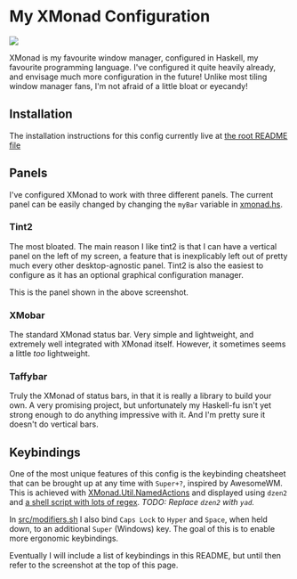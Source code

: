 # My XMonad Configuration

![](../Screenshots/2020-08-23-XMonad.png?raw=true)

XMonad is my favourite window manager, configured in Haskell, my favourite programming language.
I've configured it quite heavily already, and envisage much more configuration in the
future! Unlike most tiling window manager fans, I'm not afraid of a little bloat or eyecandy!

## Installation

The installation instructions for this config currently live at
[the root README file](/../../README.md)

## Panels

I've configured XMonad to work with three different panels.
The current panel can be easily changed by changing the `myBar` variable in
[xmonad.hs](/src/xmonad.hs).

### Tint2

The most bloated. The main reason I like tint2 is that I can have a vertical panel on the
left of my screen, a feature that is inexplicably left out of pretty much every other
desktop-agnostic panel. Tint2 is also the easiest to configure as it has an optional graphical
configuration manager.

This is the panel shown in the above screenshot.

### XMobar

The standard XMonad status bar. Very simple and lightweight, and extremely well integrated
with XMonad itself. However, it sometimes seems a little *too* lightweight.

### Taffybar

Truly the XMonad of status bars, in that it is really a library to build your own.
A very promising project, but unfortunately my Haskell-fu isn't yet strong enough
to do anything impressive with it. And I'm pretty sure it doesn't do vertical bars.

## Keybindings

One of the most unique features of this config is the keybinding cheatsheet that can be
brought up at any time with `Super+?`, inspired by AwesomeWM.
This is achieved with
[XMonad.Util.NamedActions](https://www.stackage.org/haddock/lts-18.5/xmonad-contrib-0.16/XMonad-Util-NamedActions.html)
and displayed using `dzen2` and
[a shell script with lots of regex](/.scripts/dzen2-display-cheatsheet).
*TODO: Replace `dzen2` with `yad`.*

In [src/modifiers.sh](./src/modifiers.sh) I also bind `Caps Lock` to `Hyper`
and `Space`, when held down, to an additional `Super` (Windows) key.
The goal of this is to enable more ergonomic keybindings.

Eventually I will include a list of keybindings in this README,
but until then refer to the screenshot at the top of this page.
